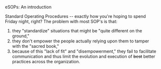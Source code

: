 eSOPs: An introduction

Standard Operating Procedures -- exactly how you're hoping to spend Friday night, right?  The problem with most SOP's is that:
1) they "standardize" situations that might be "quite different on the ground,"
2) they don't empower the people actually relying upon them to tamper with the "sacred book,"
3) because of this "lack of fit" and "disempowerment," they fail to facilitate communication and thus limit the evolution and execution of <strike>best</strike> better practices across the organization.
